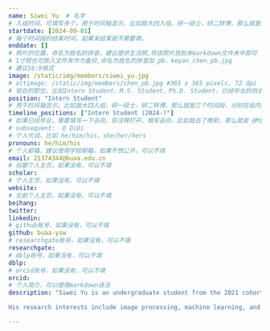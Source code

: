 ```yaml
---
name: Siwei Yu  # 名字
# 入组时间，可填写多个，用于时间轴显示，比如我大四入组，研一硕士，研二转博，那么就是三个时间段
startdate: [2024-09-01]
# 每个时间段的结束时间，如果未结束就不需要填，
enddate: []
# 照片的位置，命名为姓名的拼音，建议提供生活照,将该照片放到本markdown文件夹中即可
# 1寸照也可放入文件夹作为备份,命名为姓名的拼音加_pb，keyan_chen_pb.jpg
# 建议16:9格式
image: /static/img/members/siwei_yu.jpg 
# altimage: /static/img/members/chen_pb.jpg #365 x 365 pixels, 72 dpi
# 现在的职位，比如Intern Student，M.S. Student，Ph.D. Student，已经毕业的则去掉Student，写 M.S.，Ph.D.
position: "Intern Student" 
# 用于时间轴显示，比如我大四入组，研一硕士，研二转博，那么就是三个时间段，分别在组内身份是实习生，硕士生，博士生
timeline_positions: ["Intern Student (2024-)"]
# 如果已经毕业，需要填写一下去向，将注释打开，填写去向，比如我去了微软，那么就是 @Microsoft Research Asia
# subsequent:  @ DiDi
# 个人代词，比如 he/him/his，she/her/hers
pronouns: he/him/his
# 个人邮箱，建议使用学校邮箱，如果不想公开，可以不填
email: 21374344@buaa.edu.cn 
# 谷歌个人主页，如果没有，可以不填
scholar: 
# 个人主页，如果没有，可以不填
website: 
# 北航个人主页，如果没有，可以不填
beihang:
twitter:
linkedin:
# github账号，如果没有，可以不填
github: buaa-ysw
# researchgate账号，如果没有，可以不填
researchgate:       
# dblp账号，如果没有，可以不填
dblp: 
# orcid账号，如果没有，可以不填
orcid: 
# 个人简介，可以使用markdown语法
description: "Siwei Yu is an undergraduate student from the 2021 cohort from the School of Astronautics, Beihang University, Beijing, China.

His research interests include image processing, machine learning, and pattern recognition."

---
```


